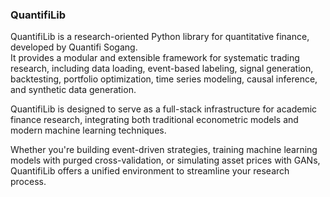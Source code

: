 ### QuantifiLib

QuantifiLib is a research-oriented Python library for quantitative finance, developed by Quantifi Sogang.  
It provides a modular and extensible framework for systematic trading research, including data loading, event-based labeling, signal generation, backtesting, portfolio optimization, time series modeling, causal inference, and synthetic data generation.  

QuantifiLib is designed to serve as a full-stack infrastructure for academic finance research, integrating both traditional econometric models and modern machine learning techniques.

Whether you're building event-driven strategies, training machine learning models with purged cross-validation, or simulating asset prices with GANs, QuantifiLib offers a unified environment to streamline your research process.
